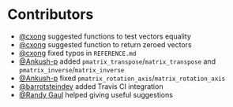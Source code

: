 # Contributors

- [@cxong](https://github.com/cxong) suggested functions to test vectors equality
- [@cxong](https://github.com/cxong) suggested function to return zeroed vectors
- [@cxong](https://github.com/cxong) fixed typos in `REFERENCE.md`
- [@Ankush-p](https://github.com/Ankush-p) added `pmatrix_transpose`/`matrix_transpose` and `pmatrix_inverse`/`matrix_inverse`
- [@Ankush-p](https://github.com/Ankush-p) fixed `pmatrix_rotation_axis`/`matrix_rotation_axis`
- [@barrotsteindev](https://github.com/barrotsteindev) added Travis CI integration
- [@Randy Gaul](https://github.com/RandyGaul) helped giving useful suggestions
